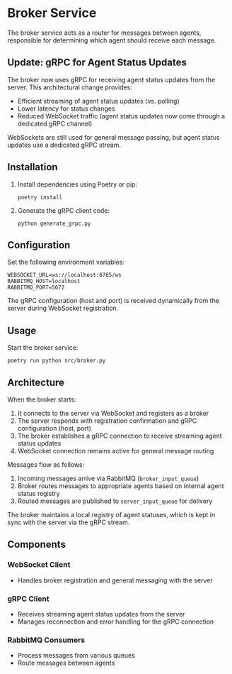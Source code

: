 # Broker Service

The broker service acts as a router for messages between agents, responsible for determining which agent should receive each message.

## Update: gRPC for Agent Status Updates

The broker now uses gRPC for receiving agent status updates from the server. This architectural change provides:
- Efficient streaming of agent status updates (vs. polling)
- Lower latency for status changes
- Reduced WebSocket traffic (agent status updates now come through a dedicated gRPC channel)

WebSockets are still used for general message passing, but agent status updates use a dedicated gRPC stream.

## Installation

1. Install dependencies using Poetry or pip:
   ```
   poetry install
   ```

2. Generate the gRPC client code:
   ```
   python generate_grpc.py
   ```

## Configuration

Set the following environment variables:

```
WEBSOCKET_URL=ws://localhost:8765/ws
RABBITMQ_HOST=localhost
RABBITMQ_PORT=5672
```

The gRPC configuration (host and port) is received dynamically from the server during WebSocket registration.

## Usage

Start the broker service:
```
poetry run python src/broker.py
```

## Architecture 

When the broker starts:

1. It connects to the server via WebSocket and registers as a broker
2. The server responds with registration confirmation and gRPC configuration (host, port)
3. The broker establishes a gRPC connection to receive streaming agent status updates
4. WebSocket connection remains active for general message routing

Messages flow as follows:
1. Incoming messages arrive via RabbitMQ (`broker_input_queue`)
2. Broker routes messages to appropriate agents based on internal agent status registry
3. Routed messages are published to `server_input_queue` for delivery

The broker maintains a local registry of agent statuses, which is kept in sync with the server via the gRPC stream.

## Components

### WebSocket Client
- Handles broker registration and general messaging with the server

### gRPC Client
- Receives streaming agent status updates from the server
- Manages reconnection and error handling for the gRPC connection

### RabbitMQ Consumers 
- Process messages from various queues
- Route messages between agents 